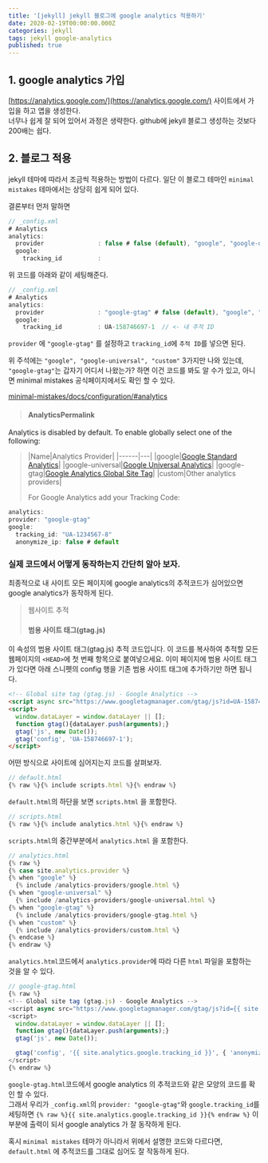 ```yaml
---
title: '[jekyll] jekyll 블로그에 google analytics 적용하기'
date: 2020-02-19T00:00:00.000Z
categories: jekyll
tags: jekyll google-analytics
published: true
---
```

## 1. google analytics 가입
[https://analytics.google.com/](https://analytics.google.com/) 사이트에서 가입을 하고 앱을 생성한다.  
너무나 쉽게 잘 되어 있어서 과정은 생략한다. github에 jekyll 블로그 생성하는 것보다 200배는 쉽다.

## 2. 블로그 적용
jekyll 테마에 따라서 조금씩 적용하는 방법이 다르다. 일단 이 블로그 테마인 `minimal mistakes` 테마에서는 상당히 쉽게 되어 있다.  

결론부터 먼저 말하면 
``` javascript
// _config.xml
# Analytics
analytics:
  provider               : false # false (default), "google", "google-universal", "custom"
  google:
    tracking_id          : 
```
위 코드를 아래와 같이 세팅해준다.
``` javascript
// _config.xml
# Analytics
analytics:
  provider               : "google-gtag" # false (default), "google", "google-universal", "custom"
  google:
    tracking_id          : UA-158746697-1  // <- 내 추적 ID
```
`provider` 에 `"google-gtag"` 를 설정하고 `tracking_id`에 `추적 ID`를 넣으면 된다. 


위 주석에는 `"google", "google-universal", "custom"` 3가지만 나와 있는데, `"google-gtag"`는 갑자기 어디서 나왔는가? 하면 이건 코드를 봐도 알 수가 있고, 아니면 minimal mistakes 공식페이지에서도 확인 할 수 있다.


[minimal-mistakes/docs/configuration/#analytics](https://mmistakes.github.io/minimal-mistakes/docs/configuration/#analytics)


> #### AnalyticsPermalink
  Analytics is disabled by default. To enable globally select one of the following:
>
> |Name|Analytics Provider|
  |------|---|
  |google|[Google Standard Analytics]("https://www.google.com/analytics/")|
  |google-universal|[Google Universal Analytics]("https://www.google.com/analytics/")|
  |google-gtag|[Google Analytics Global Site Tag]("https://www.google.com/analytics/")|
  |custom|Other analytics providers|
>
> For Google Analytics add your Tracking Code:
  ``` javascript
  analytics:
  provider: "google-gtag"
  google:
    tracking_id: "UA-1234567-8"
    anonymize_ip: false # default
  ```


### 실제 코드에서 어떻게 동작하는지 간단히 알아 보자.
최종적으로 내 사이트 모든 페이지에 google analytics의 추적코드가 심어있으면 google analytics가 동작하게 된다.

> 웹사이트 추적  
> #### 범용 사이트 태그(gtag.js)  
  이 속성의 범용 사이트 태그(gtag.js) 추적 코드입니다. 이 코드를 복사하여 추적할 모든 웹페이지의 `<HEAD>`에 첫 번째 항목으로 붙여넣으세요. 이미 페이지에 범용 사이트 태그가 있다면 아래 스니펫의 config 행을 기존 범용 사이트 태그에 추가하기만 하면 됩니다.
  ``` html
  <!-- Global site tag (gtag.js) - Google Analytics -->
  <script async src="https://www.googletagmanager.com/gtag/js?id=UA-158746697-1"></script>
  <script>
    window.dataLayer = window.dataLayer || [];
    function gtag(){dataLayer.push(arguments);}
    gtag('js', new Date());
    gtag('config', 'UA-158746697-1');
  </script>
  ```

어떤 방식으로 사이트에 심어지는지 코드를 살펴보자.

``` javascript
// default.html
{% raw %}{% include scripts.html %}{% endraw %}
```
`default.html`의 하단을 보면 `scripts.html` 을 포함한다.

``` javascript
// scripts.html
{% raw %}{% include analytics.html %}{% endraw %}
```
`scripts.html`의 중간부분에서 `analytics.html` 을 포함한다.

``` javascript
// analytics.html
{% raw %}
{% case site.analytics.provider %}
{% when "google" %}
  {% include /analytics-providers/google.html %}
{% when "google-universal" %}
  {% include /analytics-providers/google-universal.html %}
{% when "google-gtag" %}
  {% include /analytics-providers/google-gtag.html %}
{% when "custom" %}
  {% include /analytics-providers/custom.html %}
{% endcase %}
{% endraw %}
```
`analytics.html`코드에서 `analytics.provider`에 따라 다른 `html` 파일을 포함하는 것을 알 수 있다.

``` javascript
// google-gtag.html
{% raw %}
<!-- Global site tag (gtag.js) - Google Analytics -->
<script async src="https://www.googletagmanager.com/gtag/js?id={{ site.analytics.google.tracking_id }}"></script>
<script>
  window.dataLayer = window.dataLayer || [];
  function gtag(){dataLayer.push(arguments);}
  gtag('js', new Date());

  gtag('config', '{{ site.analytics.google.tracking_id }}', { 'anonymize_ip': {{ site.analytics.google.anonymize_ip | default: false }}});
</script>
{% endraw %}
```
`google-gtag.html`코드에서 google analytics 의 추적코드와 같은 모양의 코드를 확인 할 수 있다.  
그래서 우리가 `_config.xml`의 `provider: "google-gtag"`와 `google.tracking_id`를 세팅하면 `{% raw %}{{ site.analytics.google.tracking_id }}{% endraw %}` 이 부분에 출력이 되서 google analytics 가 잘 동작하게 된다.


혹시 `minimal mistakes` 테마가 아니라서 위에서 설명한 코드와 다르다면, `default.html` 에 추적코드를 그대로 심어도 잘 작동하게 된다.
